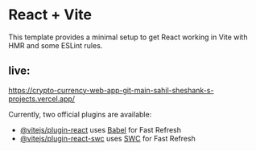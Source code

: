 # React + Vite

This template provides a minimal setup to get React working in Vite with HMR and some ESLint rules.

## live:
https://crypto-currency-web-app-git-main-sahil-sheshank-s-projects.vercel.app/

Currently, two official plugins are available:

- [@vitejs/plugin-react](https://github.com/vitejs/vite-plugin-react/blob/main/packages/plugin-react/README.md) uses [Babel](https://babeljs.io/) for Fast Refresh
- [@vitejs/plugin-react-swc](https://github.com/vitejs/vite-plugin-react-swc) uses [SWC](https://swc.rs/) for Fast Refresh
